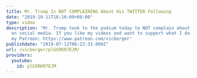 ```yaml
---
title: Mr. Trump Is NOT COMPLAINING About His TWITTER Following
date: "2019-10-11T16:16:09+08:00"
type: video
description: 'Mr. Trump took to the podium today to NOT complain about losing followers
  on social media. If you like my videos and want to support what I do, check out
  my Patreon: https://www.patreon.com/vicberger'
publishdate: "2019-07-12T06:22:33.000Z"
url: /vicberger/plG5RKR7EJM/
providers:
  youtube:
    id: plG5RKR7EJM
---
```

